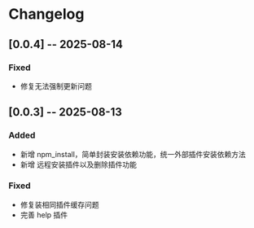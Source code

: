 # Changelog

## [0.0.4] -- 2025-08-14
### Fixed
- 修复无法强制更新问题

## [0.0.3] -- 2025-08-13
### Added
- 新增 npm_install，简单封装安装依赖功能，统一外部插件安装依赖方法
- 新增 远程安装插件以及删除插件功能

### Fixed
- 修复装相同插件缓存问题
- 完善 help 插件